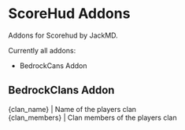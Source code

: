 # ScoreHud Addons
Addons for Scorehud by JackMD. 

Currently all addons:

- BedrockCans Addon

## BedrockClans Addon
{clan_name} | Name of the players clan
<br>{clan_members} | Clan members of the players clan

